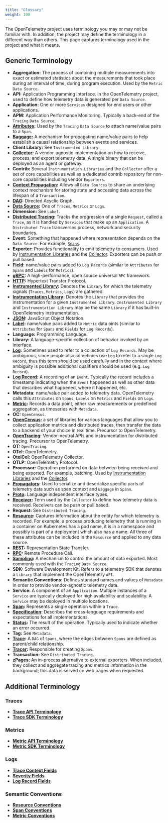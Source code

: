 ```yaml
---
title: "Glossary"
weight: 100
---
```


The OpenTelemetry project uses terminology you may or may not be familiar with.
In addition, the project may define the terminology in a different way than
others. This page captures terminology used in the project and what it means.

## Generic Terminology

- **Aggregation:** The process of combining multiple measurements into exact or
  estimated statistics about the measurements that took place during an
  interval of time, during program execution. Used by the `Metric` `Data Source`.
- **API:** Application Programming Interface. In the OpenTelemetry project,
  used to define how telemetry data is generated per `Data Source`.
- **Application:** One or more `Services` designed for end users or other applications.
- **APM:** Application Performance Monitoring. Typically a back-end of the
  `Tracing` `Data Source`.
- **[Attributes](https://github.com/open-telemetry/opentelemetry-specification/blob/main/specification/common/common.md#attributes):**
  Used by the `Tracing` `Data Source` to attach name/value pairs to a `Span`.
- **[Baggage](https://github.com/open-telemetry/opentelemetry-specification/blob/main/specification/overview.md#baggage-signal):** A
  mechanism for propagating name/value pairs to help establish a causal
  relationship between events and services.
- **Client Library:** See `Instrumented Library`.
- **[Collector](https://opentelemetry.io/docs/collector/):**
  A vendor-agnostic implementation on how to receive, process, and export
  telemetry data. A single binary that can be deployed as an agent or gateway.
- **Contrib:** Several `Instrumentation Libraries` and the `Collector` offer a set
  of core capabilities as well as a dedicated contrib repository for non-core
  capabilities including vendor `Exporters`.
- **[Context
  Propagation](https://github.com/open-telemetry/opentelemetry-specification/blob/main/specification/overview.md#context-propagation):**
  Allows all `Data Sources` to share an underlying context mechanism for storing
  state and accessing data across the lifespan of a `Transaction`.
- **[DAG](https://en.wikipedia.org/wiki/Directed_acyclic_graph):** Directed Acyclic Graph.
- **[Data
  Source](https://github.com/open-telemetry/opentelemetry.io/blob/main/content/en/docs/concepts/data-sources.md):** One
  of `Traces`, `Metrics` or `Logs`.
- **Dimension:** See `Label`.
- **[Distributed
  Tracing](https://opentelemetry.io/docs/concepts/overview/#distributed-tracing):**
  Tracks the progression of a single `Request`, called a `Trace`, as it is handled
  by `Services` that make up an `Application`. A `Distributed Trace` transverses
  process, network and security boundaries.
- **Event:** Something that happened where representation depends on the `Data
  Source`. For example,
  [`Spans`](https://github.com/open-telemetry/opentelemetry-specification/blob/main/specification/trace/api.md#add-events).
- **Exporter:** Provides functionality to emit telemetry to consumers. Used by
  [Instrumentation
  Libraries](https://github.com/open-telemetry/opentelemetry-specification/blob/main/specification/glossary.md#exporter-library)
  and the
  [Collector](https://github.com/open-telemetry/opentelemetry.io/blob/main/content/en/docs/collector/configuration.md#basics).
  Exporters can be push or pull based.
- **[Field](https://github.com/open-telemetry/opentelemetry-specification/blob/main/specification/logs/data-model.md#field-kinds):**
  name/value pairs added to `Log Records` (similar to `Attributes` for `Spans` and
  `Labels` for `Metrics`).
- **[gRPC](https://grpc.io):** A high-performance, open source universal `RPC` framework.
- **[HTTP](https://en.wikipedia.org/wiki/Hypertext_Transfer_Protocol):** Hypertext Transfer Protocol.
- **[Instrumented
  Library](https://github.com/open-telemetry/opentelemetry-specification/blob/main/specification/glossary.md#instrumented-library):**
  Denotes the `Library` for which the telemetry signals (`Traces`, `Metrics`, `Logs`)
  are gathered.
- **[Instrumentation
  Library](https://github.com/open-telemetry/opentelemetry-specification/blob/main/specification/glossary.md#instrumentation-library):**
  Denotes the `Library` that provides the instrumentation for a given
  `Instrumented Library`. `Instrumented Library` and `Instrumentation Library` may be
  the same `Library` if it has built-in OpenTelemetry instrumentation.
- **[JSON](https://en.wikipedia.org/wiki/JSON):** JavaScript Object Notation.
- **[Label](https://github.com/open-telemetry/opentelemetry-specification/blob/main/specification/metrics/api.md#labels):**
  name/value pairs added to `Metric` data oints (similar to `Attributes` for `Spans`
  and `Fields` for `Log Records`).
- **Language:** Programming Language.
- **Library:** A language-specific collection of behavior invoked by an interface.
- **[Log](https://github.com/open-telemetry/opentelemetry-specification/blob/main/specification/glossary.md#log):**
  Sometimes used to refer to a collection of `Log Records`. May be ambiguous,
  since people also sometimes use `Log` to refer to a single `Log Record`, thus
  this term should be used carefully and in the context where ambiguity is
  possible additional qualifiers should be used (e.g. `Log Record`).
- **[Log
  Record](https://github.com/open-telemetry/opentelemetry-specification/blob/main/specification/glossary.md#log-record):**
  A recording of an `Event`. Typically the record includes a timestamp indicating
  when the `Event` happened as well as other data that describes what happened,
  where it happened, etc.
- **Metadata:** name/value pair added to telemetry data. OpenTelemetry calls
  this `Attributes` on `Spans`, `Labels` on `Metrics` and `Fields` on `Logs`.
- **[Metric](https://opentelemetry.io/docs/concepts/overview/#metrics):**
  Records a data point, either raw measurements or predefined aggregation, as
  timeseries with `Metadata`.
- **OC:** `OpenCensus`.
- **[OpenCensus](https://opencensus.io):** a set of libraries for various languages that allow you to
  collect application metrics and distributed traces, then transfer the data to
  a backend of your choice in real time. Precursor to OpenTelemetry.
- **[OpenTracing](https://opentracing.io):** Vendor-neutral APIs and instrumentation for distributed tracing. Precursor to OpenTelemetry.
- **OT:** `OpenTracing`.
- **OTel:** OpenTelemetry.
- **OtelCol:** OpenTelemetry Collector.
- **OTLP:** OpenTelemetry Protocol.
- **Processor:** Operation performed on data between being received and being
  exported. For example, batching. Used by [Instrumentation
  Libraries](https://github.com/open-telemetry/opentelemetry-specification/blob/main/specification/trace/sdk.md#span-processor)
  and the
  [Collector](https://opentelemetry.io/docs/collector/configuration/#processors).
- **[Propagators](https://opentelemetry.io/docs/concepts/overview/):** Used to
  serialize and deserialize specific parts of telemetry data such as span
  context and `Baggage` in `Spans`.
- **[Proto](https://opentelemetry.io/docs/concepts/overview/#proto):** Language independent interface types.
- **[Receiver](https://opentelemetry.io/docs/collector/configuration/#receivers):**
  Term used by the `Collector` to define how telemetry data is received.
  Receivers can be push or pull based.
- **Request:** See `Distributed Tracing`.
- **[Resource](https://opentelemetry.io/docs/concepts/overview/#resource):**
  Captures information about the entity for which telemetry is recorded. For
  example, a process producing telemetry that is running in a container on
  Kubernetes has a pod name, it is in a namespace and possibly is part of a
  deployment which also has a name. All three of these attributes can be
  included in the `Resource` and applied to any data source.
- **[REST](https://en.wikipedia.org/wiki/Representational_state_transfer):** Representation State Transfer.
- **[RPC](https://en.wikipedia.org/wiki/Remote_procedure_call):** Remote Procedure Call.
- **[Sampling](https://github.com/open-telemetry/opentelemetry-specification/blob/main/specification/trace/sdk.md#sampling):**
  A mechanism to control the amount of data exported. Most commonly used with
  the `Tracing` `Data Source`.
- **SDK:** Software Development Kit. Refers to a telemetry SDK that denotes a
  `Library` that implement the OpenTelemetry `API`.
- **Semantic Conventions:** Defines standard names and values of `Metadata` in
  order to provide vendor-agnostic telemetry data.
- **Service:** A component of an `Application`. Multiple instances of a
  `Service` are typically deployed for high availability and scalability. A
  `Service` may be deployed in multiple locations.
- **[Span](https://github.com/open-telemetry/opentelemetry-specification/blob/main/specification/trace/api.md#span):**
  Represents a single operation within a `Trace`.
- **[Specification](https://opentelemetry.io/docs/concepts/overview/#specification):**
  Describes the cross-language requirements and expectations for all
  implementations.
- **[Status](https://github.com/open-telemetry/opentelemetry-specification/blob/main/specification/trace/api.md#set-status):**
  The result of the operation. Typically used to indicate whether an error
  occurred.
- **Tag:** See `Metadata`.
- **[Trace](https://github.com/open-telemetry/opentelemetry-specification/blob/main/specification/overview.md#trace):**
  A `DAG` of `Spans`, where the edges between `Spans` are defined as
  parent/child relationship.
- **[Tracer](https://github.com/open-telemetry/opentelemetry-specification/blob/main/specification/trace/api.md#tracer):**
  Responsible for creating `Spans`.
- **Transaction:** See `Distributed Tracing`.
- **[zPages](https://github.com/open-telemetry/opentelemetry-specification/blob/main/experimental/trace/zpages.md):**
  An in-process alternative to external exporters. When included, they collect
  and aggregate tracing and metrics information in the background; this data is
  served on web pages when requested.

## Additional Terminology

### Traces

- **[Trace API Terminology](https://github.com/open-telemetry/opentelemetry-specification/blob/main/specification/trace/api.md)**
- **[Trace SDK Terminology](https://github.com/open-telemetry/opentelemetry-specification/blob/main/specification/trace/sdk.md)**

### Metrics

- **[Metric API Terminology](https://github.com/open-telemetry/opentelemetry-specification/blob/main/specification/metrics/api.md#overview)**
- **[Metric SDK Terminology](https://github.com/open-telemetry/opentelemetry-specification/blob/main/specification/metrics/sdk.md#sdk-terminology)**

### Logs

- **[Trace Context Fields](https://github.com/open-telemetry/opentelemetry-specification/blob/main/specification/logs/data-model.md#trace-context-fields)**
- **[Severity Fields](https://github.com/open-telemetry/opentelemetry-specification/blob/main/specification/logs/data-model.md#severity-fields)**
- **[Log Record Fields](https://github.com/open-telemetry/opentelemetry-specification/blob/main/specification/logs/data-model.md#log-and-event-record-definition)**

### Semantic Conventions

- **[Resource Conventions](https://github.com/open-telemetry/opentelemetry-specification/blob/main/specification/resource/semantic_conventions/README.md)**
- **[Span Conventions](https://github.com/open-telemetry/opentelemetry-specification/blob/main/specification/trace/semantic_conventions/README.md)**
- **[Metric Conventions](https://github.com/open-telemetry/opentelemetry-specification/blob/main/specification/metrics/semantic_conventions/README.md)**
